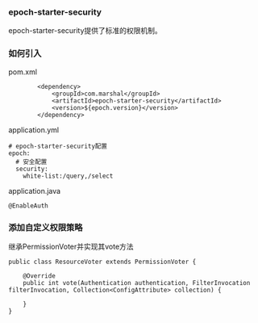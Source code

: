 ### epoch-starter-security

epoch-starter-security提供了标准的权限机制。

### 如何引入
pom.xml
```
        <dependency>
            <groupId>com.marshal</groupId>
            <artifactId>epoch-starter-security</artifactId>
            <version>${epoch.version}</version>
        </dependency>
```

application.yml
```
# epoch-starter-security配置
epoch:
  # 安全配置
  security:
    white-list:/query,/select
```

application.java
```
@EnableAuth
```

### 添加自定义权限策略

继承PermissionVoter并实现其vote方法
```
public class ResourceVoter extends PermissionVoter {

    @Override
    public int vote(Authentication authentication, FilterInvocation filterInvocation, Collection<ConfigAttribute> collection) {

    }
}
```
